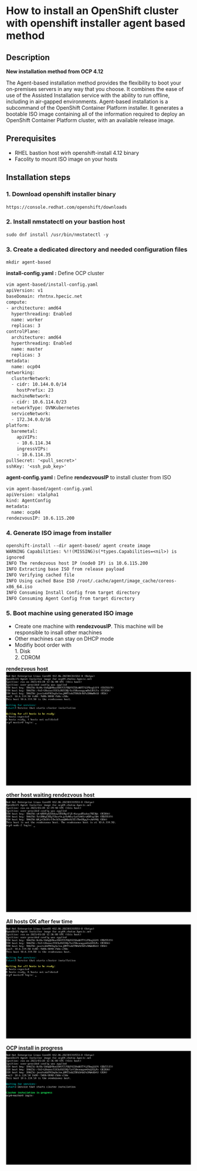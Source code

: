 # How to install an OpenShift cluster with openshift installer agent based method

## Description

**New installation method from OCP 4.12**

The Agent-based installation method provides the flexibility to boot your on-premises servers in any way that you choose. It combines the ease of use of the Assisted Installation service with the ability to run offline, including in air-gapped environments. Agent-based installation is a subcommand of the OpenShift Container Platform installer. It generates a bootable ISO image containing all of the information required to deploy an OpenShift Container Platform cluster, with an available release image.

## Prerequisites 

  * RHEL bastion host wirh openshift-install 4.12 binary
  * Facolity to mount ISO image on your hosts

## Installation steps


### 1. Download openshift installer binary
```
https://console.redhat.com/openshift/downloads
```

### 2. Install nmstatectl on your bastion host
```
sudo dnf install /usr/bin/nmstatectl -y
```

### 3. Create a dedicated directory and needed configuration files
```
mkdir agent-based
```

**install-config.yaml :** Define OCP cluster
```
vim agent-based/install-config.yaml
apiVersion: v1
baseDomain: rhntnx.hpecic.net
compute:
- architecture: amd64
  hyperthreading: Enabled
  name: worker
  replicas: 3
controlPlane:
  architecture: amd64
  hyperthreading: Enabled
  name: master
  replicas: 3
metadata:
  name: ocp04 
networking:
  clusterNetwork:
  - cidr: 10.144.0.0/14
    hostPrefix: 23
  machineNetwork:
  - cidr: 10.6.114.0/23
  networkType: OVNKubernetes 
  serviceNetwork:
  - 172.34.0.0/16
platform:
  baremetal:
    apiVIPs:
    - 10.6.114.34
    ingressVIPs:
    - 10.6.114.35
pullSecret: '<pull_secret>' 
sshKey: '<ssh_pub_key>' 
```

**agent-config.yaml :** Define **rendezvousIP** to install cluster from ISO
```
vim agent-based/agent-config.yaml
apiVersion: v1alpha1
kind: AgentConfig
metadata:
  name: ocp04
rendezvousIP: 10.6.115.200
```

### 4. Generate ISO image from installer
```
openshift-install --dir agent-based/ agent create image
WARNING Capabilities: %!!(MISSING)s(*types.Capabilities=<nil>) is ignored 
INFO The rendezvous host IP (node0 IP) is 10.6.115.200 
INFO Extracting base ISO from release payload     
INFO Verifying cached file                        
INFO Using cached Base ISO /root/.cache/agent/image_cache/coreos-x86_64.iso 
INFO Consuming Install Config from target directory 
INFO Consuming Agent Config from target directory 
```

### 5. Boot machine using generated ISO image

  * Create one machine with **rendezvousIP**. This machine will be responsible to insall other machines
  * Other machines can stay on DHCP mode
  * Modifiy boot order with  
        1. Disk  
        2. CDROM  

**rendezvous host**
![rendezvous_host](images/rendezvous_host.png)

**other host waiting rendezvous host**
![other_hosts](images/other_hosts.png)

**All hosts OK after few time**
![allhosts_ok](images/allhosts_ok.png)

**OCP install in progress**
![install_in_progress](images/install_started.png)
